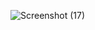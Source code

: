 ![Screenshot (17)](https://github.com/vickyseka/Static-online-shopping-website/assets/155724429/31c1cf84-ec79-4259-bcbe-52c7fb8da5d3)
